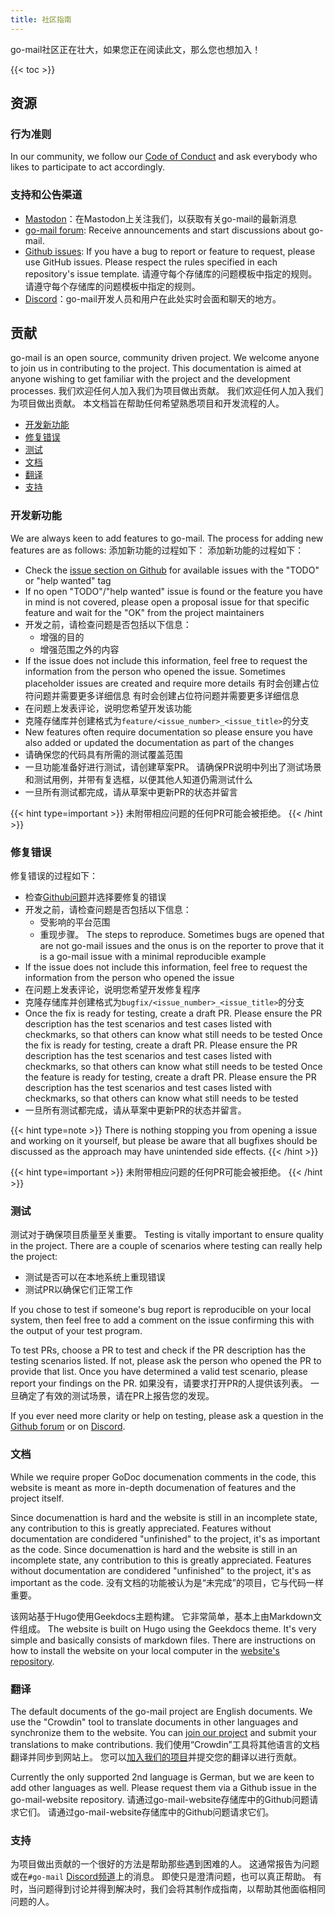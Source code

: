```yaml
---
title: 社区指南
---
```


go-mail社区正在壮大，如果您正在阅读此文，那么您也想加入！

{{< toc >}}

## 资源

### 行为准则

In our community, we follow our [Code of Conduct](https://github.com/wneessen/go-mail/blob/main/CODE_OF_CONDUCT.md) and ask everybody who likes to participate to act accordingly.

### 支持和公告渠道

* [Mastodon](https://s.pebcak.de/@go_mail/)：在Mastodon上关注我们，以获取有关go-mail的最新消息
* [go-mail forum](https://github.com/wneessen/go-mail/discussions): Receive announcements and start discussions about go-mail.
* [Github issues](https://github.com/wneessen/go-mail/issues): If you have a bug to report or feature to request, please use GitHub issues. Please respect the rules specified in each repository's issue template. 请遵守每个存储库的问题模板中指定的规则。 请遵守每个存储库的问题模板中指定的规则。
* [Discord](https://discord.gg/dbfQyC4s)：go-mail开发人员和用户在此处实时会面和聊天的地方。

## 贡献

go-mail is an open source, community driven project. We welcome anyone to join us in contributing to the project. This documentation is aimed at anyone wishing to get familiar with the project and the development processes. 我们欢迎任何人加入我们为项目做出贡献。 我们欢迎任何人加入我们为项目做出贡献。 本文档旨在帮助任何希望熟悉项目和开发流程的人。

* [开发新功能](#developing-new-features)
* [修复错误](#fixing-bugs)
* [测试](#testing)
* [文档](#documentation)
* [翻译](#translation)
* [支持](#support)

<!-- https://crwd.in/go-mail //-->

### 开发新功能

We are always keen to add features to go-mail. The process for adding new features are as follows: 添加新功能的过程如下： 添加新功能的过程如下：

* Check the [issue section on Github](https://github.com/wneessen/go-mail/issues) for available issues with the "TODO" or "help wanted" tag
* If no open "TODO"/"help wanted" issue is found or the feature you have in mind is not covered, please open a proposal issue for that specific feature and wait for the "OK" from the project maintainers
* 开发之前，请检查问题是否包括以下信息：
  * 增强的目的
  * 增强范围之外的内容
* If the issue does not include this information, feel free to request the information from the person who opened the issue. Sometimes placeholder issues are created and require more details 有时会创建占位符问题并需要更多详细信息 有时会创建占位符问题并需要更多详细信息
* 在问题上发表评论，说明您希望开发该功能
* 克隆存储库并创建格式为`feature/<issue_number>_<issue_title>`的分支
* New features often require documentation so please ensure you have also added or updated the documentation as part of the changes
* 请确保您的代码具有所需的测试覆盖范围
* 一旦功能准备好进行测试，请创建草案PR。 请确保PR说明中列出了测试场景和测试用例，并带有复选框，以便其他人知道仍需测试什么
* 一旦所有测试都完成，请从草案中更新PR的状态并留言

{{< hint type=important >}}
未附带相应问题的任何PR可能会被拒绝。
{{< /hint >}}

### 修复错误

修复错误的过程如下：

* 检查[Github问题](https://github.com/wneessen/go-mail/issues)并选择要修复的错误
* 开发之前，请检查问题是否包括以下信息：
  * 受影响的平台范围
  * 重现步骤。 The steps to reproduce. Sometimes bugs are opened that are not go-mail issues and the onus is on the reporter to prove that it is a go-mail issue with a minimal reproducible example
* If the issue does not include this information, feel free to request the information from the person who opened the issue
* 在问题上发表评论，说明您希望开发修复程序
* 克隆存储库并创建格式为`bugfix/<issue_number>_<issue_title>`的分支
* Once the fix is ready for testing, create a draft PR. Please ensure the PR description has the test scenarios and test cases listed with checkmarks, so that others can know what still needs to be tested Once the fix is ready for testing, create a draft PR. Please ensure the PR description has the test scenarios and test cases listed with checkmarks, so that others can know what still needs to be tested Once the feature is ready for testing, create a draft PR. Please ensure the PR description has the test scenarios and test cases listed with checkmarks, so that others can know what still needs to be tested
* 一旦所有测试都完成，请从草案中更新PR的状态并留言。

{{< hint type=note >}}
There is nothing stopping you from opening a issue and working on it yourself, but please be aware that all bugfixes should be discussed as the approach may have unintended side effects.
{{< /hint >}}

{{< hint type=important >}}
未附带相应问题的任何PR可能会被拒绝。
{{< /hint >}}


### 测试

测试对于确保项目质量至关重要。 Testing is vitally important to ensure quality in the project. There are a couple of scenarios where testing can really help the project:

* 测试是否可以在本地系统上重现错误
* 测试PR以确保它们正常工作

If you chose to test if someone's bug report is reproducible on your local system, then feel free to add a comment on the issue confirming this with the output of your test program.

To test PRs, choose a PR to test and check if the PR description has the testing scenarios listed. If not, please ask the person who opened the PR to provide that list. Once you have determined a valid test scenario, please report your findings on the PR. 如果没有，请要求打开PR的人提供该列表。 一旦确定了有效的测试场景，请在PR上报告您的发现。

If you ever need more clarity or help on testing, please ask a question in the [Github forum](https://github.com/wneessen/go-mail/discussions) or on [Discord](https://discord.gg/dbfQyC4s).

### 文档

While we require proper GoDoc documenation comments in the code, this website is meant as more in-depth documenation of features and the project itself.

Since documenattion is hard and the website is still in an incomplete state, any contribution to this is greatly appreciated. Features without documentation are condidered "unfinished" to the project, it's as important as the code. Since documenattion is hard and the website is still in an incomplete state, any contribution to this is greatly appreciated. Features without documentation are condidered "unfinished" to the project, it's as important as the code. 没有文档的功能被认为是“未完成”的项目，它与代码一样重要。

该网站基于Hugo使用Geekdocs主题构建。 它非常简单，基本上由Markdown文件组成。 The website is built on Hugo using the Geekdocs theme. It's very simple and basically consists of markdown files. There are instructions on how to install the website on your local computer in the [website's repository](https://github.com/wneessen/go-mail-website).

### 翻译

The default documents of the go-mail project are English documents. We use the "Crowdin" tool to translate documents in other languages and synchronize them to the website. You can [join our project](https://translations.go-mail.dev) and submit your translations to make contributions. 我们使用“Crowdin”工具将其他语言的文档翻译并同步到网站上。 您可以[加入我们的项目](https://translations.go-mail.dev)并提交您的翻译以进行贡献。

Currently the only supported 2nd language is German, but we are keen to add other languages as well. Please request them via a Github issue in the go-mail-website repository. 请通过go-mail-website存储库中的Github问题请求它们。 请通过go-mail-website存储库中的Github问题请求它们。

### 支持

为项目做出贡献的一个很好的方法是帮助那些遇到困难的人。 这通常报告为问题或在`#go-mail` [Discord频道](https://discord.gg/dbfQyC4s)上的消息。 即使只是澄清问题，也可以真正帮助。 有时，当问题得到讨论并得到解决时，我们会将其制作成指南，以帮助其他面临相同问题的人。

